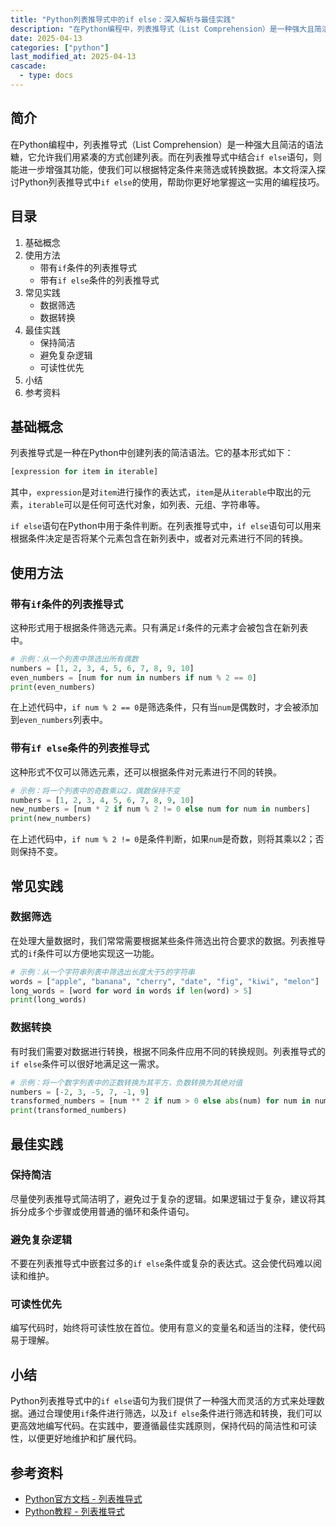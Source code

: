 ```yaml
---
title: "Python列表推导式中的if else：深入解析与最佳实践"
description: "在Python编程中，列表推导式（List Comprehension）是一种强大且简洁的语法糖，它允许我们用紧凑的方式创建列表。而在列表推导式中结合`if else`语句，则能进一步增强其功能，使我们可以根据特定条件来筛选或转换数据。本文将深入探讨Python列表推导式中`if else`的使用，帮助你更好地掌握这一实用的编程技巧。"
date: 2025-04-13
categories: ["python"]
last_modified_at: 2025-04-13
cascade:
  - type: docs
---
```



## 简介
在Python编程中，列表推导式（List Comprehension）是一种强大且简洁的语法糖，它允许我们用紧凑的方式创建列表。而在列表推导式中结合`if else`语句，则能进一步增强其功能，使我们可以根据特定条件来筛选或转换数据。本文将深入探讨Python列表推导式中`if else`的使用，帮助你更好地掌握这一实用的编程技巧。

<!-- more -->
## 目录
1. 基础概念
2. 使用方法
    - 带有`if`条件的列表推导式
    - 带有`if else`条件的列表推导式
3. 常见实践
    - 数据筛选
    - 数据转换
4. 最佳实践
    - 保持简洁
    - 避免复杂逻辑
    - 可读性优先
5. 小结
6. 参考资料

## 基础概念
列表推导式是一种在Python中创建列表的简洁语法。它的基本形式如下：
```python
[expression for item in iterable]
```
其中，`expression`是对`item`进行操作的表达式，`item`是从`iterable`中取出的元素，`iterable`可以是任何可迭代对象，如列表、元组、字符串等。

`if else`语句在Python中用于条件判断。在列表推导式中，`if else`语句可以用来根据条件决定是否将某个元素包含在新列表中，或者对元素进行不同的转换。

## 使用方法

### 带有`if`条件的列表推导式
这种形式用于根据条件筛选元素。只有满足`if`条件的元素才会被包含在新列表中。

```python
# 示例：从一个列表中筛选出所有偶数
numbers = [1, 2, 3, 4, 5, 6, 7, 8, 9, 10]
even_numbers = [num for num in numbers if num % 2 == 0]
print(even_numbers)  
```
在上述代码中，`if num % 2 == 0`是筛选条件，只有当`num`是偶数时，才会被添加到`even_numbers`列表中。

### 带有`if else`条件的列表推导式
这种形式不仅可以筛选元素，还可以根据条件对元素进行不同的转换。

```python
# 示例：将一个列表中的奇数乘以2，偶数保持不变
numbers = [1, 2, 3, 4, 5, 6, 7, 8, 9, 10]
new_numbers = [num * 2 if num % 2 != 0 else num for num in numbers]
print(new_numbers)  
```
在上述代码中，`if num % 2 != 0`是条件判断，如果`num`是奇数，则将其乘以2；否则保持不变。

## 常见实践

### 数据筛选
在处理大量数据时，我们常常需要根据某些条件筛选出符合要求的数据。列表推导式的`if`条件可以方便地实现这一功能。

```python
# 示例：从一个字符串列表中筛选出长度大于5的字符串
words = ["apple", "banana", "cherry", "date", "fig", "kiwi", "melon"]
long_words = [word for word in words if len(word) > 5]
print(long_words)  
```

### 数据转换
有时我们需要对数据进行转换，根据不同条件应用不同的转换规则。列表推导式的`if else`条件可以很好地满足这一需求。

```python
# 示例：将一个数字列表中的正数转换为其平方，负数转换为其绝对值
numbers = [-2, 3, -5, 7, -1, 9]
transformed_numbers = [num ** 2 if num > 0 else abs(num) for num in numbers]
print(transformed_numbers)  
```

## 最佳实践

### 保持简洁
尽量使列表推导式简洁明了，避免过于复杂的逻辑。如果逻辑过于复杂，建议将其拆分成多个步骤或使用普通的循环和条件语句。

### 避免复杂逻辑
不要在列表推导式中嵌套过多的`if else`条件或复杂的表达式。这会使代码难以阅读和维护。

### 可读性优先
编写代码时，始终将可读性放在首位。使用有意义的变量名和适当的注释，使代码易于理解。

## 小结
Python列表推导式中的`if else`语句为我们提供了一种强大而灵活的方式来处理数据。通过合理使用`if`条件进行筛选，以及`if else`条件进行筛选和转换，我们可以更高效地编写代码。在实践中，要遵循最佳实践原则，保持代码的简洁性和可读性，以便更好地维护和扩展代码。

## 参考资料
- [Python官方文档 - 列表推导式](https://docs.python.org/3/tutorial/datastructures.html#list-comprehensions)
- [Python教程 - 列表推导式](https://www.runoob.com/python3/python3-list-comprehensions.html)